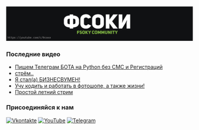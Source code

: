 [![Header](https://github.com/Fsoky/Fsoky/blob/main/assets/header-github.jpg)](https://youtube.com/c/Фсоки)

### Последние видео
<!-- YOUTUBE:START -->
- [Пишем Телеграм БОТА на Python без СМС и Регистраций](https://www.youtube.com/watch?v=tnwH-oU-wBk)
- [стрём..](https://www.youtube.com/watch?v=RghvayZFjIA)
- [Я стал&lpar;а&rpar; БИЗНЕСВУМЕН!](https://www.youtube.com/watch?v=RX8vP-HWscI)
- [Учу кодить и работать в фотошопе, а также жизни!](https://www.youtube.com/watch?v=0xMcYi4Fhw0)
- [Простой летний стрим](https://www.youtube.com/watch?v=d3xFFvEXCEs)
<!-- YOUTUBE:END -->

### Присоединяйся к нам
[![Vkontakte](https://img.shields.io/badge/Vkontakte-black?style=for-the-badge&logo=VK)](https://vk.com/fsoky)
[![YouTube](https://img.shields.io/badge/YouTube-red?style=for-the-badge&logo=YouTube)](https://youtube.com/c/Фсоки)
[![Telegram](https://img.shields.io/badge/Telegram-blue?style=for-the-badge&logo=Telegram)](https://t.me/fsokycommunity)
